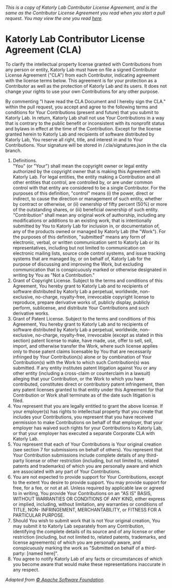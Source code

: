 *This is a copy of Katorly Lab Contributor License Agreement, and is the same as the Contributor License Agreement you read when you start a pull request. You may view the one you read [here](https://github.com/katorlys/.github/blob/main/.github/cla.md).*  


# Katorly Lab Contributor License Agreement (CLA)

To clarify the intellectual property license granted with Contributions from any person or entity, Katorly Lab must have on file a signed Contributor License Agreement ("CLA") from each Contributor, indicating agreement with the license terms below. This agreement is for your protection as a Contributor as well as the protection of Katorly Lab and its users. It does not change your rights to use your own Contributions for any other purpose.  
  
By commenting "I have read the CLA Document and I hereby sign the CLA." within the pull request, you accept and agree to the following terms and conditions for Your Contributions (present and future) that you submit to Katorly Lab. In return, Katorly Lab shall not use Your Contributions in a way that is contrary to the public benefit or inconsistent with its nonprofit status and bylaws in effect at the time of the Contribution. Except for the license granted herein to Katorly Lab and recipients of software distributed by Katorly Lab, You reserve all right, title, and interest in and to Your Contributions. Your signature will be stored in /.cla/signatures.json in the cla branch.  
  
1. Definitions.  
 "You" (or "Your") shall mean the copyright owner or legal entity authorized by the copyright owner that is making this Agreement with Katorly Lab. For legal entities, the entity making a Contribution and all other entities that control, are controlled by, or are under common control with that entity are considered to be a single Contributor. For the purposes of this definition, "control" means (i) the power, direct or indirect, to cause the direction or management of such entity, whether by contract or otherwise, or (ii) ownership of fifty percent (50%) or more of the outstanding shares, or (iii) beneficial ownership of such entity. "Contribution" shall mean any original work of authorship, including any modifications or additions to an existing work, that is intentionally submitted by You to Katorly Lab for inclusion in, or documentation of, any of the products owned or managed by Katorly Lab (the "Work"). For the purposes of this definition, "submitted" means any form of electronic, verbal, or written communication sent to Katorly Lab or its representatives, including but not limited to communication on electronic mailing lists, source code control systems, and issue tracking systems that are managed by, or on behalf of, Katorly Lab for the purpose of discussing and improving the Work, but excluding communication that is conspicuously marked or otherwise designated in writing by You as "Not a Contribution."  
2. Grant of Copyright License. Subject to the terms and conditions of this Agreement, You hereby grant to Katorly Lab and to recipients of software distributed by Katorly Lab a perpetual, worldwide, non-exclusive, no-charge, royalty-free, irrevocable copyright license to reproduce, prepare derivative works of, publicly display, publicly perform, sublicense, and distribute Your Contributions and such derivative works.  
3. Grant of Patent License. Subject to the terms and conditions of this Agreement, You hereby grant to Katorly Lab and to recipients of software distributed by Katorly Lab a perpetual, worldwide, non-exclusive, no-charge, royalty-free, irrevocable (except as stated in this section) patent license to make, have made, use, offer to sell, sell, import, and otherwise transfer the Work, where such license applies only to those patent claims licensable by You that are necessarily infringed by Your Contribution(s) alone or by combination of Your Contribution(s) with the Work to which such Contribution(s) was submitted. If any entity institutes patent litigation against You or any other entity (including a cross-claim or counterclaim in a lawsuit) alleging that your Contribution, or the Work to which you have contributed, constitutes direct or contributory patent infringement, then any patent licenses granted to that entity under this Agreement for that Contribution or Work shall terminate as of the date such litigation is filed.  
4. You represent that you are legally entitled to grant the above license. If your employer(s) has rights to intellectual property that you create that includes your Contributions, you represent that you have received permission to make Contributions on behalf of that employer, that your employer has waived such rights for your Contributions to Katorly Lab, or that your employer has executed a separate Corporate CLA with Katorly Lab.  
5. You represent that each of Your Contributions is Your original creation (see section 7 for submissions on behalf of others). You represent that Your Contribution submissions include complete details of any third-party license or other restriction (including, but not limited to, related patents and trademarks) of which you are personally aware and which are associated with any part of Your Contributions.  
6. You are not expected to provide support for Your Contributions, except to the extent You desire to provide support. You may provide support for free, for a fee, or not at all. Unless required by applicable law or agreed to in writing, You provide Your Contributions on an "AS IS" BASIS, WITHOUT WARRANTIES OR CONDITIONS OF ANY KIND, either express or implied, including, without limitation, any warranties or conditions of TITLE, NON- INFRINGEMENT, MERCHANTABILITY, or FITNESS FOR A PARTICULAR PURPOSE.  
7. Should You wish to submit work that is not Your original creation, You may submit it to Katorly Lab separately from any Contribution, identifying the complete details of its source and of any license or other restriction (including, but not limited to, related patents, trademarks, and license agreements) of which you are personally aware, and conspicuously marking the work as "Submitted on behalf of a third-party: [named here]".  
8. You agree to notify Katorly Lab of any facts or circumstances of which you become aware that would make these representations inaccurate in any respect.  
  
  
*Adapted from [© Apache Software Foundation](http://www.apache.org/licenses).*
